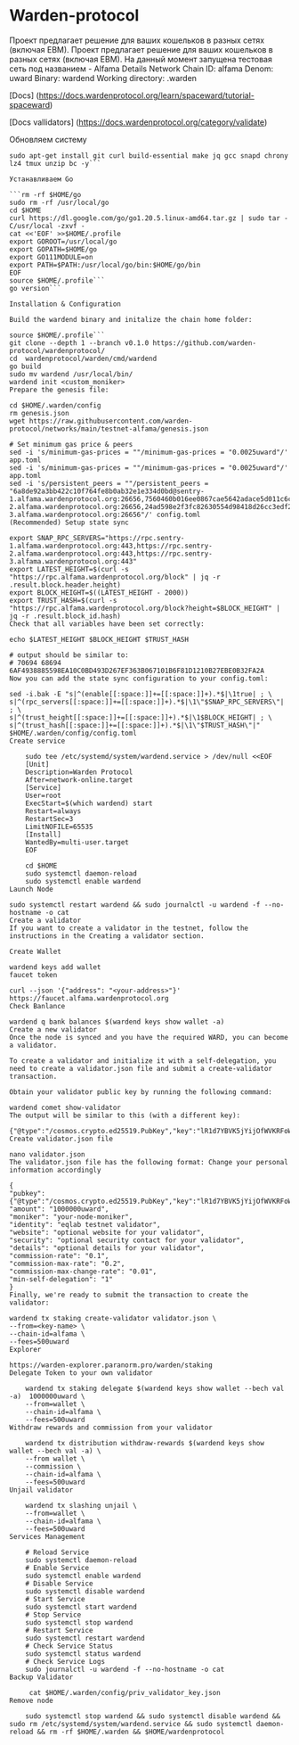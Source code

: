 # Warden-protocol
Проект предлагает решение для ваших кошельков в разных сетях (включая ЕВМ). Проект предлагает решение для ваших кошельков в разных сетях (включая ЕВМ). На данный момент запущена тестовая сеть под названием - Alfama
Details
Network Chain ID: alfama
Denom: uward
Binary: wardend
Working directory: .warden

[Docs] (https://docs.wardenprotocol.org/learn/spaceward/tutorial-spaceward)


[Docs vallidators] (https://docs.wardenprotocol.org/category/validate)


[Faucet]: (https://spaceward.alfama.wardenprotocol.org)



Обновляем систему 

```sudo apt update
sudo apt-get install git curl build-essential make jq gcc snapd chrony lz4 tmux unzip bc -y```

Устанавливаем Go

```rm -rf $HOME/go
sudo rm -rf /usr/local/go
cd $HOME
curl https://dl.google.com/go/go1.20.5.linux-amd64.tar.gz | sudo tar -C/usr/local -zxvf -
cat <<'EOF' >>$HOME/.profile
export GOROOT=/usr/local/go
export GOPATH=$HOME/go
export GO111MODULE=on
export PATH=$PATH:/usr/local/go/bin:$HOME/go/bin
EOF
source $HOME/.profile```
go version```

Installation & Configuration

Build the wardend binary and initalize the chain home folder:

source $HOME/.profile```
git clone --depth 1 --branch v0.1.0 https://github.com/warden-protocol/wardenprotocol/
cd  wardenprotocol/warden/cmd/wardend
go build
sudo mv wardend /usr/local/bin/
wardend init <custom_moniker>
Prepare the genesis file:

cd $HOME/.warden/config
rm genesis.json
wget https://raw.githubusercontent.com/warden-protocol/networks/main/testnet-alfama/genesis.json

# Set minimum gas price & peers
sed -i 's/minimum-gas-prices = ""/minimum-gas-prices = "0.0025uward"/' app.toml
sed -i 's/minimum-gas-prices = ""/minimum-gas-prices = "0.0025uward"/' app.toml
sed -i 's/persistent_peers = ""/persistent_peers = "6a8de92a3bb422c10f764fe8b0ab32e1e334d0bd@sentry-1.alfama.wardenprotocol.org:26656,7560460b016ee0867cae5642adace5d011c6c0ae@sentry-2.alfama.wardenprotocol.org:26656,24ad598e2f3fc82630554d98418d26cc3edf28b9@sentry-3.alfama.wardenprotocol.org:26656"/' config.toml
(Recommended) Setup state sync

export SNAP_RPC_SERVERS="https://rpc.sentry-1.alfama.wardenprotocol.org:443,https://rpc.sentry-2.alfama.wardenprotocol.org:443,https://rpc.sentry-3.alfama.wardenprotocol.org:443"
export LATEST_HEIGHT=$(curl -s "https://rpc.alfama.wardenprotocol.org/block" | jq -r .result.block.header.height)
export BLOCK_HEIGHT=$((LATEST_HEIGHT - 2000))
export TRUST_HASH=$(curl -s "https://rpc.alfama.wardenprotocol.org/block?height=$BLOCK_HEIGHT" | jq -r .result.block_id.hash)
Check that all variables have been set correctly:

echo $LATEST_HEIGHT $BLOCK_HEIGHT $TRUST_HASH

# output should be similar to:
# 70694 68694 6AF4938885598EA10C0BD493D267EF363B067101B6F81D1210B27EBE0B32FA2A
Now you can add the state sync configuration to your config.toml:

sed -i.bak -E "s|^(enable[[:space:]]+=[[:space:]]+).*$|\1true| ; \
s|^(rpc_servers[[:space:]]+=[[:space:]]+).*$|\1\"$SNAP_RPC_SERVERS\"| ; \
s|^(trust_height[[:space:]]+=[[:space:]]+).*$|\1$BLOCK_HEIGHT| ; \
s|^(trust_hash[[:space:]]+=[[:space:]]+).*$|\1\"$TRUST_HASH\"|" $HOME/.warden/config/config.toml
Create service

    sudo tee /etc/systemd/system/wardend.service > /dev/null <<EOF
    [Unit]
    Description=Warden Protocol
    After=network-online.target
    [Service]
    User=root
    ExecStart=$(which wardend) start
    Restart=always
    RestartSec=3
    LimitNOFILE=65535
    [Install]
    WantedBy=multi-user.target
    EOF
    
    cd $HOME
    sudo systemctl daemon-reload
    sudo systemctl enable wardend
Launch Node

sudo systemctl restart wardend && sudo journalctl -u wardend -f --no-hostname -o cat
Create a validator
If you want to create a validator in the testnet, follow the instructions in the Creating a validator section.

Create Wallet

wardend keys add wallet
faucet token

curl --json '{"address": "<your-address>"}' https://faucet.alfama.wardenprotocol.org
Check Banlance

wardend q bank balances $(wardend keys show wallet -a)
Create a new validator
Once the node is synced and you have the required WARD, you can become a validator.

To create a validator and initialize it with a self-delegation, you need to create a validator.json file and submit a create-validator transaction.

Obtain your validator public key by running the following command:

wardend comet show-validator
The output will be similar to this (with a different key):

{"@type":"/cosmos.crypto.ed25519.PubKey","key":"lR1d7YBVK5jYijOfWVKRFoWCsS4dg3kagT7LB9GnG8I="}
Create validator.json file

nano validator.json
The validator.json file has the following format: Change your personal information accordingly

{    
"pubkey": {"@type":"/cosmos.crypto.ed25519.PubKey","key":"lR1d7YBVK5jYijOfWVKRFoWCsS4dg3kagT7LB9GnG8I="},
"amount": "1000000uward",
"moniker": "your-node-moniker",
"identity": "eqlab testnet validator",
"website": "optional website for your validator",
"security": "optional security contact for your validator",
"details": "optional details for your validator",
"commission-rate": "0.1",
"commission-max-rate": "0.2",
"commission-max-change-rate": "0.01",
"min-self-delegation": "1"
}
Finally, we're ready to submit the transaction to create the validator:

wardend tx staking create-validator validator.json \
--from=<key-name> \
--chain-id=alfama \
--fees=500uward
Explorer

https://warden-explorer.paranorm.pro/warden/staking
Delegate Token to your own validator

    wardend tx staking delegate $(wardend keys show wallet --bech val -a)  1000000uward \
    --from=wallet \
    --chain-id=alfama \
    --fees=500uward
Withdraw rewards and commission from your validator

    wardend tx distribution withdraw-rewards $(wardend keys show wallet --bech val -a) \
    --from wallet \
    --commission \
    --chain-id=alfama \
    --fees=500uward
Unjail validator

    wardend tx slashing unjail \
    --from=wallet \
    --chain-id=alfama \
    --fees=500uward
Services Management

    # Reload Service
    sudo systemctl daemon-reload
    # Enable Service
    sudo systemctl enable wardend
    # Disable Service
    sudo systemctl disable wardend
    # Start Service
    sudo systemctl start wardend
    # Stop Service
    sudo systemctl stop wardend
    # Restart Service
    sudo systemctl restart wardend
    # Check Service Status
    sudo systemctl status wardend
    # Check Service Logs
    sudo journalctl -u wardend -f --no-hostname -o cat
Backup Validator

     cat $HOME/.warden/config/priv_validator_key.json
Remove node

    sudo systemctl stop wardend && sudo systemctl disable wardend && sudo rm /etc/systemd/system/wardend.service && sudo systemctl daemon-reload && rm -rf $HOME/.warden && $HOME/wardenprotocol
